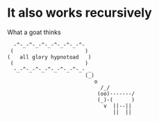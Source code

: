 # It also works recursively

What a goat thinks
<!-- [geoffrey] [testdata/content/goat.txt] -->
```
  -^-_-^-_-^-_-^-_-^-_-^-
 (                       )
(   all glory hypnotoad   )
 (                       )
  -_-^-_-^-_-^-_-^-_-^-_- _
                         (_)
                            o
                              /_/
                             (oo)-------/
                             (_)-(      )
                               v  ||--||
                                  ||  ||
```
